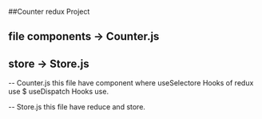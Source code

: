 ##Counter redux Project 

## file     components -> Counter.js
##         store      -> Store.js

-- Counter.js this file have component where useSelectore Hooks of redux use $
   useDispatch Hooks use.

-- Store.js this file have reduce and store.